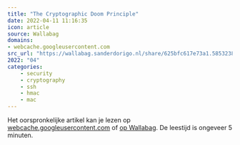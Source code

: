```yaml
---
title: "The Cryptographic Doom Principle"
date: 2022-04-11 11:16:35
icon: article
source: Wallabag
domains:
- webcache.googleusercontent.com
src_url: "https://wallabag.sanderdorigo.nl/share/625bfc617e73a1.58532387"
2022: "04"
categories:
    - security
    - cryptography
    - ssh
    - hmac
    - mac
---
```

Het oorspronkelijke artikel kan je lezen op [webcache.googleusercontent.com](http://webcache.googleusercontent.com/search?q=cache:EJ2-tuBSNx0J:https://moxie.org/2011/12/13/the-cryptographic-doom-principle.html&amp;hl=nl&amp;gl=nl&amp;strip=1&amp;vwsrc=0) of [op Wallabag](https://wallabag.sanderdorigo.nl/share/625bfc617e73a1.58532387). De leestijd is ongeveer 5 minuten.